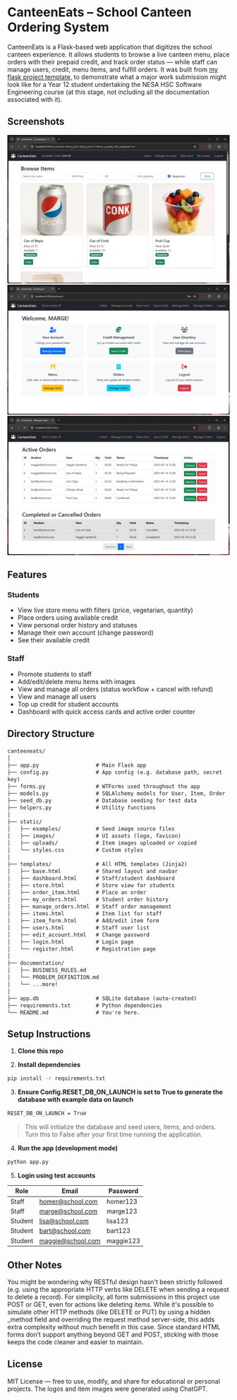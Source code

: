 # CanteenEats – School Canteen Ordering System

CanteenEats is a Flask-based web application that digitizes the school canteen experience. It allows students to browse a live canteen menu, place orders with their prepaid credit, and track order status — while staff can manage users, credit, menu items, and fulfill orders. It was built from [my flask project template,](https://github.com/miketeachestech/hsc-software-engineering-flask-project-template) to demonstrate what a major work submission might look like for a Year 12 student undertaking the NESA HSC Software Engineering course (at this stage, not including all the documentation associated with it).

## Screenshots
![Screenshot of student store view](./screenshots/student-store-view.jpg)
![Screnshot of staff dashboard view](./screenshots/staff-dashboard-view.jpg)
![Screenshot of staff order management view](./screenshots/staff-order-mgmt-view.jpg)

## Features

### Students
- View live store menu with filters (price, vegetarian, quantity)
- Place orders using available credit
- View personal order history and statuses
- Manage their own account (change password)
- See their available credit

### Staff
- Promote students to staff
- Add/edit/delete menu items with images
- View and manage all orders (status workflow + cancel with refund)
- View and manage all users
- Top up credit for student accounts
- Dashboard with quick access cards and active order counter

## Directory Structure

```
canteeneats/
│
├── app.py                  # Main Flask app
├── config.py               # App config (e.g. database path, secret key)
├── forms.py                # WTForms used throughout the app
├── models.py               # SQLAlchemy models for User, Item, Order
├── seed_db.py              # Database seeding for test data
├── helpers.py              # Utility functions
│
├── static/
│   ├── examples/           # Seed image source files
│   ├── images/             # UI assets (logo, favicon)
│   ├── uploads/            # Item images uploaded or copied
│   └── styles.css          # Custom styles
│
├── templates/              # All HTML templates (Jinja2)
│   ├── base.html           # Shared layout and navbar
│   ├── dashboard.html      # Staff/student dashboard
│   ├── store.html          # Store view for students
│   ├── order_item.html     # Place an order
│   ├── my_orders.html      # Student order history
│   ├── manage_orders.html  # Staff order management
│   ├── items.html          # Item list for staff
│   ├── item_form.html      # Add/edit item form
│   ├── users.html          # Staff user list
│   ├── edit_account.html   # Change password
│   ├── login.html          # Login page
│   └── register.html       # Registration page
│
├── documentation/
│   ├── BUSINESS_RULES.md
│   └── PROBLEM_DEFINITION.md
│   └── ...more!
│
├── app.db                  # SQLite database (auto-created)
├── requirements.txt        # Python dependencies
└── README.md               # You're here.
```

## Setup Instructions

1. **Clone this repo**

2. **Install dependencies**

```bash
pip install -r requirements.txt
```

3. **Ensure Config.RESET_DB_ON_LAUNCH is set to True to generate the database with example data on launch**

```bash
RESET_DB_ON_LAUNCH = True
```
> This will initialize the database and seed users, items, and orders. Turn this to False after your first time running the application. 

4. **Run the app (development mode)**

```bash
python app.py
```

5. **Login using test accounts**

| Role   | Email                      | Password   |
|--------|----------------------------|------------|
| Staff  | homer@school.com           | homer123   |
| Staff  | marge@school.com           | marge123   |
| Student| lisa@school.com            | lisa123    |
| Student| bart@school.com            | bart123    |
| Student| maggie@school.com          | maggie123  |

## Other Notes

You might be wondering why RESTful design hasn't been strictly followed (e.g. using the appropriate HTTP verbs like DELETE when sending a request to delete a record). For simplicity, all form submissions in this project use POST or GET, even for actions like deleting items. While it's possible to simulate other HTTP methods (like DELETE or PUT) by using a hidden _method field and overriding the request method server-side, this adds extra complexity without much benefit in this case. Since standard HTML forms don’t support anything beyond GET and POST, sticking with those keeps the code cleaner and easier to maintain. 

## License

MIT License — free to use, modify, and share for educational or personal projects. 
The logos and item images were generated using ChatGPT.